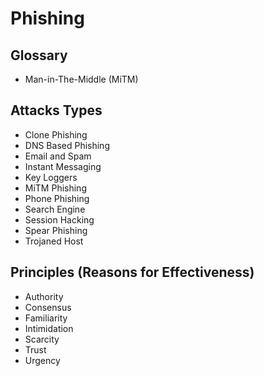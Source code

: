 # Phishing

## Glossary

- Man-in-The-Middle (MiTM)

## Attacks Types

- Clone Phishing
- DNS Based Phishing
- Email and Spam
- Instant Messaging
- Key Loggers
- MiTM Phishing
- Phone Phishing
- Search Engine
- Session Hacking
- Spear Phishing
- Trojaned Host

## Principles (Reasons for Effectiveness)

- Authority
- Consensus
- Familiarity
- Intimidation
- Scarcity
- Trust
- Urgency
